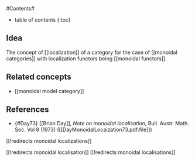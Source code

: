 
#Contents#
* table of contents
{:toc}

## Idea

The concept of [[localization]] of a category for the case of [[monoidal categories]] with localization functors being [[monoidal functors]].

## Related concepts

* [[monoidal model category]]

## References

* {#Day73} [[Brian Day]], _Note on monoidal localisation_, Bull. Austr. Math. Soc. Vol 8 (1973) ([[DayMonoidalLocaization73.pdf:file]])

[[!redirects monoidal localizations]]

[[!redirects monoidal localisation]]
[[!redirects monoidal localisations]]